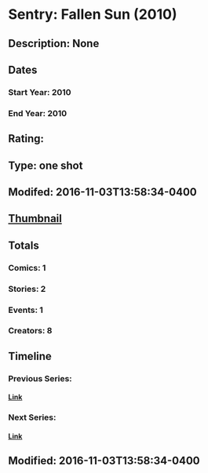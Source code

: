 # Sentry: Fallen Sun (2010)
## Description: None
## Dates
### Start Year: 2010
### End Year: 2010
## Rating: 
## Type: one shot
## Modifed: 2016-11-03T13:58:34-0400
## [Thumbnail](http://i.annihil.us/u/prod/marvel/i/mg/b/40/image_not_available.jpg)
## Totals
### Comics: 1
### Stories: 2
### Events: 1
### Creators: 8
## Timeline
### Previous Series: 
#### [Link]()
### Next Series: 
#### [Link]()
## Modified: 2016-11-03T13:58:34-0400